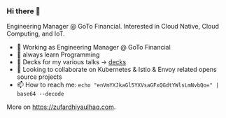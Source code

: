### Hi there 👋

Engineering Manager @ GoTo Financial. Interested in Cloud Native, Cloud Computing, and IoT.

- 🔭  Working as Engineering Manager @ GoTo Financial
- 🌱  always learn Programming
- 💬  Decks for my various talks -> [decks](https://github.com/zufardhiyaulhaq/public-speaking)
- 👯  Looking to collaborate on Kubernetes & Istio & Envoy related opens source projects
- 📫  How to reach me: `echo "enVmYXJkaGl5YXVsaGFxQGdtYWlsLmNvbQo=" | base64 --decode`

More on https://zufardhiyaulhaq.com.
